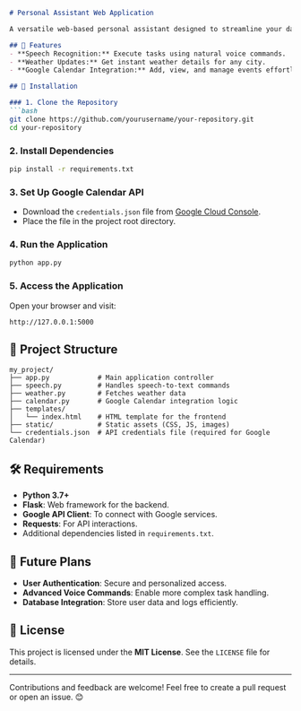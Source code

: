 ```markdown
# Personal Assistant Web Application

A versatile web-based personal assistant designed to streamline your daily tasks. From voice commands to weather updates and seamless Google Calendar integration, this application makes managing your day a breeze.

## 🌟 Features
- **Speech Recognition:** Execute tasks using natural voice commands.
- **Weather Updates:** Get instant weather details for any city.
- **Google Calendar Integration:** Add, view, and manage events effortlessly.

## 🚀 Installation

### 1. Clone the Repository
```bash
git clone https://github.com/yourusername/your-repository.git
cd your-repository
```

### 2. Install Dependencies
```bash
pip install -r requirements.txt
```

### 3. Set Up Google Calendar API
- Download the `credentials.json` file from [Google Cloud Console](https://console.cloud.google.com/).
- Place the file in the project root directory.

### 4. Run the Application
```bash
python app.py
```

### 5. Access the Application
Open your browser and visit:
```
http://127.0.0.1:5000
```

## 📂 Project Structure
```
my_project/
├── app.py            # Main application controller
├── speech.py         # Handles speech-to-text commands
├── weather.py        # Fetches weather data
├── calendar.py       # Google Calendar integration logic
├── templates/
│   └── index.html    # HTML template for the frontend
├── static/           # Static assets (CSS, JS, images)
└── credentials.json  # API credentials file (required for Google Calendar)
```

## 🛠️ Requirements
- **Python 3.7+**
- **Flask**: Web framework for the backend.
- **Google API Client**: To connect with Google services.
- **Requests**: For API interactions.
- Additional dependencies listed in `requirements.txt`.

## 🔮 Future Plans
- **User Authentication**: Secure and personalized access.
- **Advanced Voice Commands**: Enable more complex task handling.
- **Database Integration**: Store user data and logs efficiently.

## 📜 License
This project is licensed under the **MIT License**. See the `LICENSE` file for details.

---

Contributions and feedback are welcome! Feel free to create a pull request or open an issue. 😊
```  😊#   p e r s o n a l a s i s s t a n t 
 
 
